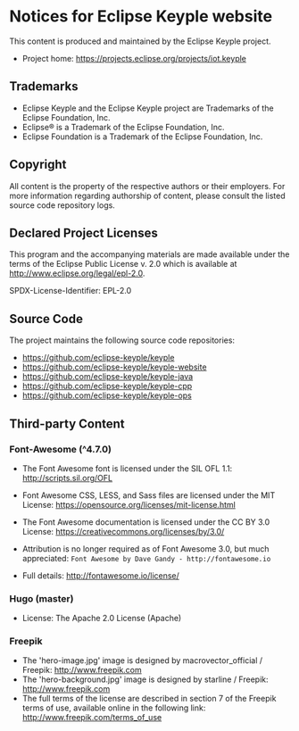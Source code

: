 # Notices for Eclipse Keyple website

This content is produced and maintained by the Eclipse Keyple project.

* Project home: https://projects.eclipse.org/projects/iot.keyple

## Trademarks

* Eclipse Keyple and the Eclipse Keyple project are Trademarks of the Eclipse Foundation, Inc.
* Eclipse® is a Trademark of the Eclipse Foundation, Inc.
* Eclipse Foundation is a Trademark of the Eclipse Foundation, Inc.

## Copyright

All content is the property of the respective authors or their employers. For
more information regarding authorship of content, please consult the listed
source code repository logs.

## Declared Project Licenses

This program and the accompanying materials are made available under the terms
of the Eclipse Public License v. 2.0 which is available at
http://www.eclipse.org/legal/epl-2.0.

SPDX-License-Identifier: EPL-2.0

## Source Code

The project maintains the following source code repositories:

* https://github.com/eclipse-keyple/keyple
* https://github.com/eclipse-keyple/keyple-website
* https://github.com/eclipse-keyple/keyple-java
* https://github.com/eclipse-keyple/keyple-cpp
* https://github.com/eclipse-keyple/keyple-ops

## Third-party Content

### Font-Awesome (^4.7.0)

* The Font Awesome font is licensed under the SIL OFL 1.1: http://scripts.sil.org/OFL 

* Font Awesome CSS, LESS, and Sass files are licensed under the MIT License: https://opensource.org/licenses/mit-license.html
* The Font Awesome documentation is licensed under the CC BY 3.0 License: https://creativecommons.org/licenses/by/3.0/
* Attribution is no longer required as of Font Awesome 3.0, but much appreciated: `Font Awesome by Dave Gandy - http://fontawesome.io`
* Full details: http://fontawesome.io/license/

### Hugo (master)

* License: The Apache 2.0 License (Apache)

### Freepik

* The 'hero-image.jpg' image is designed by macrovector_official / Freepik: http://www.freepik.com
* The 'hero-background.jpg' image is designed by starline / Freepik: http://www.freepik.com
* The full terms of the license are described in section 7 of the Freepik
terms of use, available online in the following link: http://www.freepik.com/terms_of_use